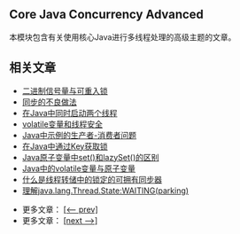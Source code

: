 ## Core Java Concurrency Advanced

本模块包含有关使用核心Java进行多线程处理的高级主题的文章。

## 相关文章

+ [二进制信号量与可重入锁](docs/二进制信号量与可重入锁.md)
+ [同步的不良做法](docs/同步的不良做法.md)
+ [在Java中同时启动两个线程](docs/在Java中同时启动两个线程.md)
+ [volatile变量和线程安全](docs/volatile变量和线程安全.md)
+ [Java中示例的生产者-消费者问题](docs/Java中示例的生产者-消费者问题.md)
+ [在Java中通过Key获取锁](docs/在Java中通过Key获取锁.md)
+ [Java原子变量中set()和lazySet()的区别](docs/Java原子变量中set()和lazySet()的区别.md)
+ [Java中的volatile变量与原子变量](docs/Java中的volatile变量与原子变量.md)
+ [什么是线程转储中的锁定的可拥有同步器](docs/什么是线程转储中的锁定的可拥有同步器.md)
+ [理解java.lang.Thread.State:WAITING(parking)](docs/理解java.lang.Thread.State-WAITING.md)

- 更多文章： [[<-- prev]](../java-concurrency-advanced-3/README.md)
- 更多文章： [[next -->]](../java-concurrency-collections-1/README.md)